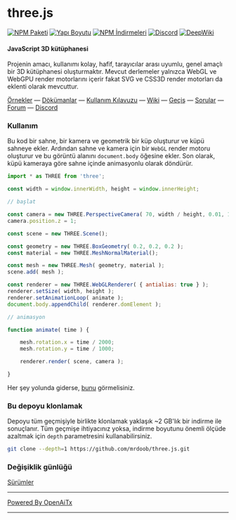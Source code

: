 # three.js

[![NPM Paketi][npm]][npm-url]
[![Yapı Boyutu][build-size]][build-size-url]
[![NPM İndirmeleri][npm-downloads]][npmtrends-url]
[![Discord][discord]][discord-url]
[![DeepWiki][deepwiki]][deepwiki-url]

#### JavaScript 3D kütüphanesi

Projenin amacı, kullanımı kolay, hafif, tarayıcılar arası uyumlu, genel amaçlı bir 3D kütüphanesi oluşturmaktır. Mevcut derlemeler yalnızca WebGL ve WebGPU render motorlarını içerir fakat SVG ve CSS3D render motorları da eklenti olarak mevcuttur.

[Örnekler](https://threejs.org/examples/) &mdash;
[Dökümanlar](https://threejs.org/docs/) &mdash;
[Kullanım Kılavuzu](https://threejs.org/manual/) &mdash;
[Wiki](https://github.com/mrdoob/three.js/wiki) &mdash;
[Geçiş](https://github.com/mrdoob/three.js/wiki/Migration-Guide) &mdash;
[Sorular](https://stackoverflow.com/questions/tagged/three.js) &mdash;
[Forum](https://discourse.threejs.org/) &mdash;
[Discord](https://discord.gg/56GBJwAnUS)

### Kullanım

Bu kod bir sahne, bir kamera ve geometrik bir küp oluşturur ve küpü sahneye ekler. Ardından sahne ve kamera için bir `WebGL` render motoru oluşturur ve bu görüntü alanını `document.body` öğesine ekler. Son olarak, küpü kameraya göre sahne içinde animasyonlu olarak döndürür.

```javascript
import * as THREE from 'three';

const width = window.innerWidth, height = window.innerHeight;

// başlat

const camera = new THREE.PerspectiveCamera( 70, width / height, 0.01, 10 );
camera.position.z = 1;

const scene = new THREE.Scene();

const geometry = new THREE.BoxGeometry( 0.2, 0.2, 0.2 );
const material = new THREE.MeshNormalMaterial();

const mesh = new THREE.Mesh( geometry, material );
scene.add( mesh );

const renderer = new THREE.WebGLRenderer( { antialias: true } );
renderer.setSize( width, height );
renderer.setAnimationLoop( animate );
document.body.appendChild( renderer.domElement );

// animasyon

function animate( time ) {

	mesh.rotation.x = time / 2000;
	mesh.rotation.y = time / 1000;

	renderer.render( scene, camera );

}
```

Her şey yolunda giderse, [bunu](https://jsfiddle.net/v98k6oze/) görmelisiniz.

### Bu depoyu klonlamak

Depoyu tüm geçmişiyle birlikte klonlamak yaklaşık ~2 GB'lık bir indirme ile sonuçlanır. Tüm geçmişe ihtiyacınız yoksa, indirme boyutunu önemli ölçüde azaltmak için `depth` parametresini kullanabilirsiniz.

```sh
git clone --depth=1 https://github.com/mrdoob/three.js.git
```

### Değişiklik günlüğü

[Sürümler](https://github.com/mrdoob/three.js/releases)


[npm]: https://img.shields.io/npm/v/three
[npm-url]: https://www.npmjs.com/package/three
[build-size]: https://badgen.net/bundlephobia/minzip/three
[build-size-url]: https://bundlephobia.com/result?p=three
[npm-downloads]: https://img.shields.io/npm/dw/three
[npmtrends-url]: https://www.npmtrends.com/three
[discord]: https://img.shields.io/discord/685241246557667386
[discord-url]: https://discord.gg/56GBJwAnUS
[deepwiki]: https://deepwiki.com/badge.svg
[deepwiki-url]: https://deepwiki.com/mrdoob/three.js

---

[Powered By OpenAiTx](https://github.com/OpenAiTx/OpenAiTx)

---